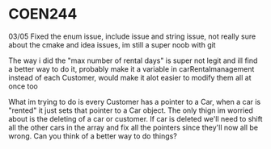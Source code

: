 # COEN244

  03/05
Fixed the enum issue, include issue and string issue, not really sure about the cmake and idea issues, im still a super noob with git 

The way i did the "max number of rental days" is super not legit and ill find a better way to do it, probably make it a variable in carRentalmanagement instead of each Customer, would make it alot easier to modify them all at once too

What im trying to do is every Customer has a pointer to a Car, when a car is "rented" it just sets that pointer to a Car object.  The only thign im worried about is the deleting of a car or customer.  If car is deleted we'll need to shift all the other cars in the array and fix all the pointers since they'll now all be wrong.  Can you think of a better way to do things?
